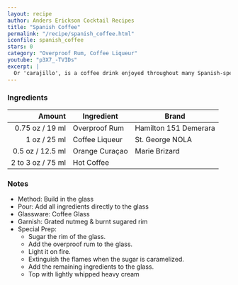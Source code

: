 ```yaml
---
layout: recipe
author: Anders Erickson Cocktail Recipes
title: "Spanish Coffee"
permalink: "/recipe/spanish_coffee.html"
iconfile: spanish_coffee
stars: 0
category: "Overproof Rum, Coffee Liqueur"
youtube: "p3X7_-TVIDs"
excerpt: |
  Or 'carajillo', is a coffee drink enjoyed throughout many Spanish-speaking countries. It's made with booze — usually rum, brandy or Licor 43.
---
```


### Ingredients

|    Amount | Ingredient     | Brand                 |
| --------: | -------------- | --------------------- |
|   0.75 oz / 19 ml | Overproof Rum  | Hamilton 151 Demerara |
|      1 oz / 25 ml | Coffee Liqueur | St. George NOLA       |
|    0.5 oz / 12.5 ml | Orange Curaçao | Marie Brizard         |
| 2 to 3 oz / 75 ml | Hot Coffee     |                       |

### Notes

- Method: Build in the glass
- Pour: Add all ingredients directly to the glass
- Glassware: Coffee Glass
- Garnish: Grated nutmeg & burnt sugared rim
- Special Prep:
  - Sugar the rim of the glass.
  - Add the overproof rum to the glass.
  - Light it on fire.
  - Extinguish the flames when the sugar is caramelized.
  - Add the remaining ingredients to the glass.
  - Top with lightly whipped heavy cream
